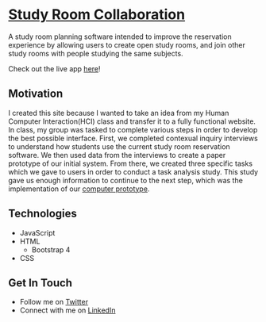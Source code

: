 # [Study Room Collaboration](https://msichterman.github.io/study-room-collaboration/index.html)
A study room planning software intended to improve the reservation experience by allowing users to create open study rooms, and join other study rooms with people studying the same subjects.

Check out the live app [here](https://msichterman.github.io/study-room-collaboration/index.html)!

## Motivation
I created this site because I wanted to take an idea from my Human Computer Interaction(HCI) class and transfer it to a fully functional website. In class, my group was tasked to complete various steps in order to develop the best possible interface. First, we completed contexual inquiry interviews to understand how students use the current study room reservation software. We then used data from the interviews to create a paper prototype of our initial system. From there, we created three specific tasks which we gave to users in order to conduct a task analysis study. This study gave us enough information to continue to the next step, which was the implementation of our [computer prototype](https://msichterman.github.io/study-room-collaboration/ComputerPrototype).

## Technologies
* JavaScript
* HTML
  * Bootstrap 4
* CSS

## Get In Touch
* Follow me on [Twitter](https://twitter.com/mattsichterman)
* Connect with me on [LinkedIn](https://www.linkedin.com/in/msichterman/)

